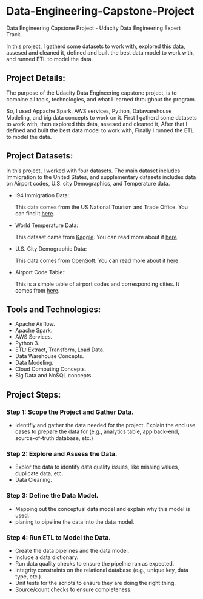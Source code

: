 # Data-Engineering-Capstone-Project
Data Engineering Capstone Project - Udacity Data Engineering Expert Track.

In this project, I gatherd some datasets to work with, explored this data, assesed and cleaned it, defined and built the best data model to work with, and runned ETL to model the data.


## Project Details:

The purpose of the Udacity Data Engineering capstone project, is to combine all tools, technologies, and what I learned throughout the program.

So, I used Appache Spark, AWS services, Python, Datawarehouse Modeling, and big data concepts to work on it. First I gatherd some datasets to work with, then explored this data, assesed and cleaned it, After that I defined and built the best data model to work with, Finally I runned the ETL to model the data.


## Project Datasets:

In this project, I worked with four datasets.
The main dataset includes Immigration to the United States, and supplementary datasets includes data on Airport codes, U.S. city Demographics, and Temperature data. 


- I94 Immigration Data:

  This data comes from the US National Tourism and Trade Office. You can find it [here](https://travel.trade.gov/research/reports/i94/historical/2016.html). 
  
- World Temperature Data:
  
  This dataset came from [Kaggle](https://www.kaggle.com/datasets). You can read more about it [here](https://www.kaggle.com/berkeleyearth/climate-change-earth-surface-temperature-data).
  
- U.S. City Demographic Data:

  This data comes from [OpenSoft](https://www.opensoft.pt/en/). You can read more about it [here](https://public.opendatasoft.com/explore/dataset/us-cities-demographics/export/).
  
- Airport Code Table::

  This is a simple table of airport codes and corresponding cities. It comes from [here](https://datahub.io/core/airport-codes#data).
    

## Tools and Technologies:

- Apache Airflow.
- Apache Spark.
- AWS Services.
- Python 3.
- ETL: Extract, Transform, Load Data.
- Data Warehouse Concepts.
- Data Modeling.
- Cloud Computing Concepts.
- Big Data and NoSQL concepts.


## Project Steps:

### Step 1: Scope the Project and Gather Data.

- Identifiy and gather the data needed for the project.
Explain the end use cases to prepare the data for (e.g., analytics table, app back-end, source-of-truth database, etc.)

### Step 2: Explore and Assess the Data.

- Explor the data to identify data quality issues, like missing values, duplicate data, etc.
- Data Cleaning.

### Step 3: Define the Data Model.

- Mapping out the conceptual data model and explain why this model is used.
- planing to pipeline the data into the data model.

### Step 4: Run ETL to Model the Data.

- Create the data pipelines and the data model.
- Include a data dictionary.
- Run data quality checks to ensure the pipeline ran as expected.
- Integrity constraints on the relational database (e.g., unique key, data type, etc.).
- Unit tests for the scripts to ensure they are doing the right thing.
- Source/count checks to ensure completeness.
